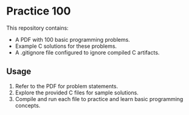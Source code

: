 # Practice 100

This repository contains:
- A PDF with 100 basic programming problems.
- Example C solutions for these problems.
- A .gitignore file configured to ignore compiled C artifacts.

## Usage
1. Refer to the PDF for problem statements.
2. Explore the provided C files for sample solutions.
3. Compile and run each file to practice and learn basic programming concepts.

